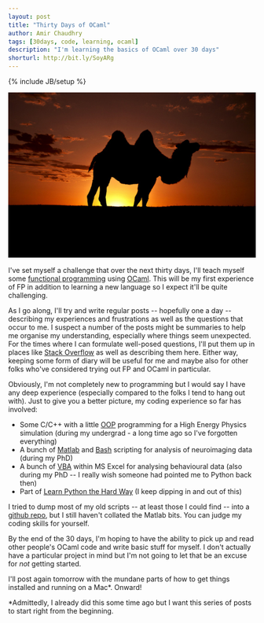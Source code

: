 ```yaml
---
layout: post
title: "Thirty Days of OCaml"
author: Amir Chaudhry
tags: [30days, code, learning, ocaml]
description: "I'm learning the basics of OCaml over 30 days"
shorturl: http://bit.ly/SoyARg
---
```

{% include JB/setup %}

[![Bactrian Camel Silhouette](/images/ocaml-30days/camel-bactrian-silhouette.jpg)](http://www.flickr.com/photos/jeremyandchanel/6131620285/)

I've set myself a challenge that over the next thirty days, I'll teach myself some [functional programming][] using [OCaml][].  This will be my first experience of FP in addition to learning a new language so I expect it'll be quite challenging.  

As I go along, I'll try and write regular posts -- hopefully one a day -- describing my experiences and frustrations as well as the questions that occur to me.  I suspect a number of the posts might be summaries to help me organise my understanding, especially where things seem unexpected.  For the times where I can formulate well-posed questions, I'll put them up in places like [Stack Overflow][] as well as describing them here.  Either way, keeping some form of diary will be useful for me and maybe also for other folks who've considered trying out FP and OCaml in particular.

Obviously, I'm not completely new to programming but I would say I have any deep experience (especially compared to the folks I tend to hang out with). Just to give you a better picture, my coding experience so far has involved:

- Some C/C++ with a little [OOP][] programming for a High Energy Physics simulation (during my undergrad - a long time ago so I've forgotten everything)
- A bunch of [Matlab][] and [Bash][] scripting for analysis of neuroimaging data (during my PhD)
- A bunch of [VBA][] within MS Excel for analysing behavioural data (also during my PhD -- I really wish someone had pointed me to Python back then)
- Part of [Learn Python the Hard Way][] (I keep dipping in and out of this)

I tried to dump most of my old scripts -- at least those I could find -- into a [github repo][], but I still haven't collated the Matlab bits.  You can judge my coding skills for yourself.

By the end of the 30 days, I'm hoping to have the ability to pick up and read other people's OCaml code and write basic stuff for myself.  I don't actually have a particular project in mind but I'm not going to let that be an excuse for *not* getting started.

I'll post again tomorrow with the mundane parts of how to get things installed and running on a Mac\*.  Onward!

<p class="footnote">*Admittedly, I already did this some time ago but I want this series of posts to start right from the beginning.</p>

[functional programming]: http://en.wikipedia.org/wiki/Functional_programming
[OCaml]: http://en.wikipedia.org/wiki/OCaml
[Stack Overflow]: http://stackoverflow.com/questions/tagged/ocaml
[Matlab]: http://www.mathworks.com/products/matlab/
[Bash]: http://en.wikipedia.org/wiki/Bash_(Unix_shell)
[OOP]: http://en.wikipedia.org/wiki/Object-oriented_programming
[VBA]: http://en.wikipedia.org/wiki/Visual_Basic_for_Applications
[Learn Python the Hard Way]: http://learnpythonthehardway.org
[github repo]: https://github.com/amirmc/PhD_stuff
